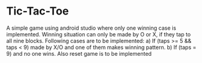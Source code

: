 # Tic-Tac-Toe
A simple game using android studio where only one winning case is implemented. Winning situation can only be made by O or X, if they tap to all nine blocks.
Following cases are to be implemented:
a) If (taps >= 5 && taps < 9) made by X/O and one of them makes winning pattern.
b) If (taps = 9) and no one wins.
Also reset game is to be implemented
